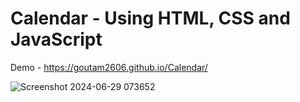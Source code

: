 # Calendar - Using HTML, CSS and JavaScript
Demo - https://goutam2606.github.io/Calendar/


![Screenshot 2024-06-29 073652](https://github.com/Goutam2606/Calendar/assets/125784469/54614dae-8dc1-4361-8343-c95f821e3675)
